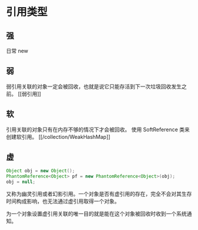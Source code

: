 # 引用类型
## 强
日常 new
## 弱
弱引用关联的对象一定会被回收，也就是说它只能存活到下一次垃圾回收发生之前。
[[弱引用]]

## 软
引用关联的对象只有在内存不够的情况下才会被回收。
使用 SoftReference 类来创建软引用。
[[/collection/WeakHashMap]]

## 虚
```java
Object obj = new Object();
PhantomReference<Object> pf = new PhantomReference<Object>(obj);
obj = null;
```
又称为幽灵引用或者幻影引用。一个对象是否有虚引用的存在，完全不会对其生存时间构成影响，也无法通过虚引用取得一个对象。

为一个对象设置虚引用关联的唯一目的就是能在这个对象被回收时收到一个系统通知。